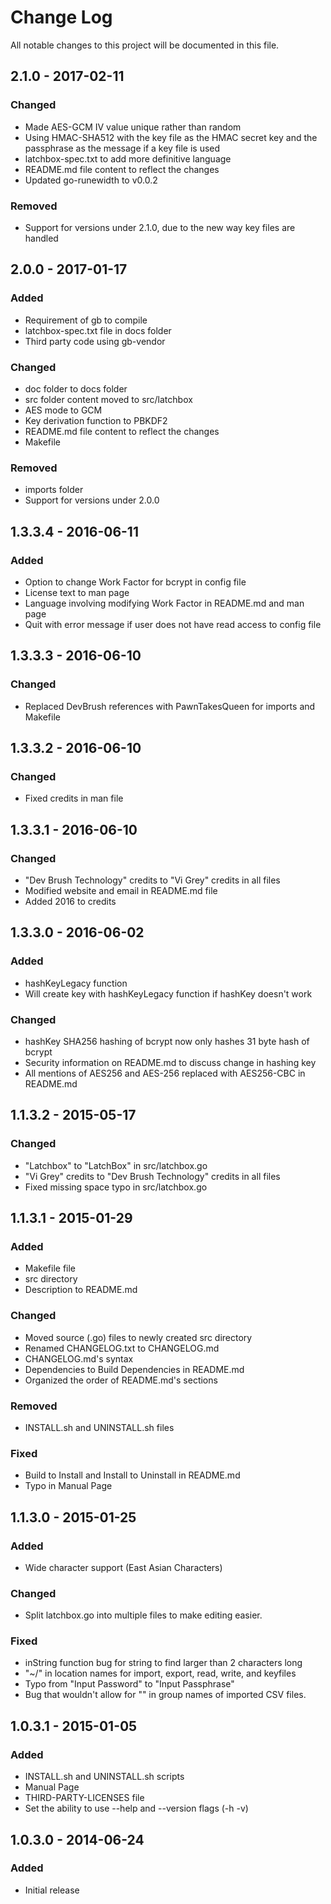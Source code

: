 # Change Log
All notable changes to this project will be documented in this file.

## 2.1.0 - 2017-02-11
### Changed
- Made AES-GCM IV value unique rather than random
- Using HMAC-SHA512 with the key file as the HMAC secret key and the
  passphrase as the message if a key file is used
- latchbox-spec.txt to add more definitive language
- README.md file content to reflect the changes
- Updated go-runewidth to v0.0.2

### Removed
- Support for versions under 2.1.0, due to the new way key files are
  handled

## 2.0.0 - 2017-01-17
### Added
- Requirement of gb to compile
- latchbox-spec.txt file in docs folder
- Third party code using gb-vendor

### Changed
- doc folder to docs folder
- src folder content moved to src/latchbox
- AES mode to GCM
- Key derivation function to PBKDF2
- README.md file content to reflect the changes
- Makefile

### Removed
- imports folder
- Support for versions under 2.0.0

## 1.3.3.4 - 2016-06-11
### Added
- Option to change Work Factor for bcrypt in config file
- License text to man page
- Language involving modifying Work Factor in README.md and man page
- Quit with error message if user does not have read access to config file

## 1.3.3.3 - 2016-06-10
### Changed
- Replaced DevBrush references with PawnTakesQueen for imports and Makefile

## 1.3.3.2 - 2016-06-10
### Changed
- Fixed credits in man file

## 1.3.3.1 - 2016-06-10
### Changed
- "Dev Brush Technology" credits to "Vi Grey" credits in all files
- Modified website and email in README.md file
- Added 2016 to credits

## 1.3.3.0 - 2016-06-02
### Added
- hashKeyLegacy function
- Will create key with hashKeyLegacy function if hashKey doesn't work

### Changed
- hashKey SHA256 hashing of bcrypt now only hashes 31 byte hash of bcrypt
- Security information on README.md to discuss change in hashing key
- All mentions of AES256 and AES-256 replaced with AES256-CBC in README.md

## 1.1.3.2 - 2015-05-17
### Changed
- "Latchbox" to "LatchBox" in src/latchbox.go
- "Vi Grey" credits to "Dev Brush Technology" credits in all files
- Fixed missing space typo in src/latchbox.go

## 1.1.3.1 - 2015-01-29
### Added
- Makefile file
- src directory
- Description to README.md

### Changed
- Moved source (.go) files to newly created src directory
- Renamed CHANGELOG.txt to CHANGELOG.md
- CHANGELOG.md's syntax
- Dependencies to Build Dependencies in README.md
- Organized the order of README.md's sections

### Removed
- INSTALL.sh and UNINSTALL.sh files

### Fixed
- Build to Install and Install to Uninstall in README.md
- Typo in Manual Page

## 1.1.3.0 - 2015-01-25
### Added
- Wide character support (East Asian Characters)

### Changed
- Split latchbox.go into multiple files to make editing easier.

### Fixed
-  inString function bug for string to find larger than 2 characters long
- "~/" in location names for import, export, read, write, and keyfiles
- Typo from "Input Password" to "Input Passphrase"
- Bug that wouldn't allow for "\" in group names of imported CSV files.

## 1.0.3.1 - 2015-01-05
### Added
- INSTALL.sh and UNINSTALL.sh scripts
- Manual Page
- THIRD-PARTY-LICENSES file
- Set the ability to use --help and --version flags (-h -v)

## 1.0.3.0 - 2014-06-24
### Added
- Initial release
